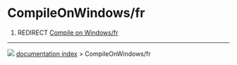# CompileOnWindows/fr
1.  REDIRECT [Compile on Windows/fr](Compile_on_Windows/fr.md)



---
![](images/Button_right.svg) [documentation index](../README.md) > CompileOnWindows/fr
